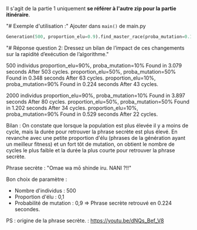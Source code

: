 Il s'agit de la partie 1 uniquement **se référer à l'autre zip pour la partie itinéraire**.

"# Exemple d'utilisation :"
Ajouter dans `main()` de main.py
```python
Generation(500, proportion_elu=0.9).find_master_race(proba_mutation=0.1)
```

"# Réponse question 2: Dressez un bilan de l’impact de ces changements sur la rapidité d’exécution de l’algorithme."

500 individus
proportion_elu=90%, proba_mutation=10% 
  Found in 3.079 seconds
  After 503 cycles.
proportion_elu=50%, proba_mutation=50%
  Found in 0.348 seconds
  After 63 cycles.
proportion_elu=10%, proba_mutation=90%
  Found in 0.224 seconds 
  After 43 cycles.

2000 individus
proportion_elu=90%, proba_mutation=10%
  Found in 3.897 seconds
  After 80 cycles.
proportion_elu=50%, proba_mutation=50%
  Found in 1.202 seconds
  After 34 cycles.
proportion_elu=10%, proba_mutation=90%
  Found in 0.529 seconds
  After 22 cycles.

Bilan : On constate que lorsque la population est plus élevée il y a moins de cycle, mais la durée pour retrouver la phrase secrète est plus élevé.
En revanche avec une petite proportion d'élu (phrases de la génération ayant un meilleur fitness) et un fort tôt de mutation, on obtient le nombre de cycles le plus faible et la durée la plus courte pour retrouver la phrase secrète.

Phrase secrète : "Omae wa mō shinde iru. NANI ?!!"

Bon choix de paramètre :
- Nombre d'individus : 500
- Proportion d'élu : 0,1
- Probabilité de mutation : 0,9
=> Phrase secrète retrouvé en 0.224 secondes.

PS : origine de la phrase secrète. : https://youtu.be/dNQs_Bef_V8
